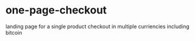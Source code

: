 # one-page-checkout
landing page for a single product checkout in multiple curriencies including bitcoin
